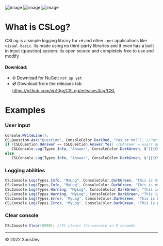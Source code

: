 ![image](https://img.shields.io/badge/Version-0.0.0-red)
![image](https://img.shields.io/badge/license-MIT-green)
![image](https://img.shields.io/badge/Lines_of_code-2.9k-black)


# What is CSLog?
CSLog is a simple logging library for `c#` and other `.net` applications like `visual basic`. Its made using no third-party libraries and it even has a built in input (question) system. Its open source and completely free to use and modify



#### Download:
- 🌐 Download for NuGet: `not up yet`
- 💿 Download from the releases tab: https://github.com/vp10gr/CSLog/releases/tag/CSL

 

# Examples 

### User input

```cs
Console.WriteLine();
CSLQuestion.Ask("Question", ConsoleColor.DarkRed, "Yes or no?"); //Pattern: string log name, color log color, string message 
if (CSLQuestion.UAnswer == CSLQuestion.Answer.Yes) //UAnswer = users answer, enum Answer
   CSLConsole.Log(Types.Info, "Answer", ConsoleColor.DarkGreen, $"{{{CSLQuestion.WAnswer}, {CSLQuestion.UAnswer}}}"); //Code here
else
   CSLConsole.Log(Types.Info, "Answer", ConsoleColor.DarkGreen, $"{{{CSLQuestion.WAnswer}, {CSLQuestion.UAnswer}}}"); //Code here

```

### Logging abilities 

```cs
CSLConsole.Log(Types.Info, "MyLog", ConsoleColor.DarkGreen, "This is my info log");
CSLConsole.Log(Types.Info, "MyLog", ConsoleColor.DarkGreen, "This is my info log", "w/ second text");
CSLConsole.Log(Types.Warning, "MyLog", ConsoleColor.DarkGreen, "This is my warning log");
CSLConsole.Log(Types.Warning, "MyLog", ConsoleColor.DarkGreen, "This is my warning log", "w/ second text");
CSLConsole.Log(Types.Error, "MyLog", ConsoleColor.DarkGreen, "This is my error log");
CSLConsole.Log(Types.Error, "MyLog", ConsoleColor.DarkGreen, "This is my error log", "w/ second text");

```


### Clear console

```cs
CSLConsole.Clear(5000); //It clears the console in 5 seconds

```

---
© 2022 XarisDev
